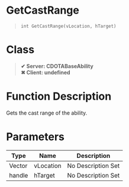 # GetCastRange
> `int GetCastRange(vLocation, hTarget)`
# Class
> __✔ Server: CDOTABaseAbility__  
> __✖ Client: undefined__  
# Function Description
Gets the cast range of the ability.
# Parameters
Type|Name|Description
--|--|--
Vector|vLocation|No Description Set
handle|hTarget|No Description Set
